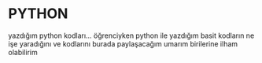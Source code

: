 # PYTHON
yazdığım python kodları... 
öğrenciyken python ile yazdığım basit kodların ne işe yaradığını ve kodlarını burada paylaşacağım umarım birilerine ilham olabilirim
